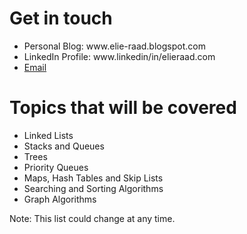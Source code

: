 # Get in touch
<ul>
  <li>Personal Blog: www.elie-raad.blogspot.com</li>
  <li>LinkedIn Profile: www.linkedin/in/elieraad.com</li>
  <li><a href="mailto:elie.raad01@lau.edu">Email</a></li>
</ul>

# Topics that will be covered
<ul>
  <li>Linked Lists</li>
  <li>Stacks and Queues</li>
  <li>Trees</li>
  <li>Priority Queues</li>
  <li>Maps, Hash Tables and Skip Lists</li>
  <li>Searching and Sorting Algorithms</li>
  <li>Graph Algorithms</li>
</ul>

<p>Note: This list could change at any time.</p>
